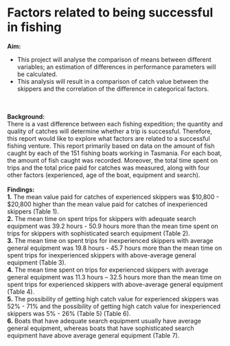 # Factors related to being successful in fishing
<b>Aim:</b> <br> 
<ul>
<li>This project will analyse the comparison of means between different variables; an estimation of differences in performance parameters will be calculated.</li>
<li>This analysis will result in a comparison of catch value between the skippers and the correlation of the difference in categorical factors.</li>
</ul>
<br><br>
<b>Background:</b> <br> There is a vast difference between each fishing expedition; the quantity and quality of catches will determine whether a trip is successful. Therefore, this report would like to explore what factors are related to a successful fishing venture. This report primarily based on data on the amount of fish caught by each of the 151 fishing boats working in Tasmania. For each boat, the amount of fish caught was recorded. Moreover, the total time spent on trips and the total price paid for catches was measured, along with four other factors (experienced, age of the boat, equipment and search).
<br><br>
<b>Findings:</b> <br> <b>1.</b> The mean value paid for catches of experienced skippers was $10,800 - $20,800 higher than the mean value paid for catches of inexperienced skippers (Table 1). 
<br><b>2.</b> The mean time on spent trips for skippers with adequate search equipment was 39.2 
hours - 50.9 hours more than the mean time spent on trips for skippers with sophisticated 
search equipment (Table 2).
<br><b>3.</b> The mean time on spent trips for inexperienced skippers with average general equipment was 19.8 hours - 45.7 hours more than the mean time on spent trips for inexperienced skippers with above-average general equipment (Table 3).
<br><b>4.</b> The mean time spent on trips for experienced skippers with average general equipment 
was 11.3 hours – 32.5 hours more than the mean time on spent trips for experienced 
skippers with above-average general equipment (Table 4).
<br><b>5.</b> The possibility of getting high catch value for experienced skippers was 52% - 71% and the possibility of getting high catch value for inexperienced skippers was 5% - 26% (Table 5) (Table 6).
<br><b>6.</b> Boats that have adequate search equipment usually have average general equipment, whereas boats that have sophisticated search equipment have above average general equipment (Table 7).
